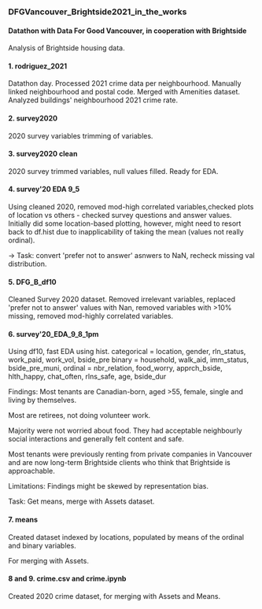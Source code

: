 ### DFGVancouver_Brightside2021_in_the_works

#### Datathon with Data For Good Vancouver, in cooperation with Brightside

Analysis of Brightside housing data.  

#### 1.  rodriguez_2021

Datathon day.  Processed 2021 crime data per neighbourhood.  Manually linked neighbourhood and postal code.  Merged with Amenities dataset.  Analyzed buildings' neighbourhood 2021 crime rate.

#### 2.  survey2020

2020 survey variables trimming of variables.

#### 3.  survey2020 clean

2020 survey trimmed variables, null values filled.  Ready for EDA.

#### 4.  survey'20 EDA 9_5

Using cleaned 2020, removed mod-high correlated variables,checked plots of location vs others - checked survey questions and answer values.  Initially did some location-based plotting, however, might need to resort back to df.hist due to inapplicability of taking the mean (values not really ordinal).

-> Task: convert 'prefer not to answer' asnwers to NaN, recheck missing val distribution.

#### 5.  DFG_B_df10

Cleaned Survey 2020 dataset.  Removed irrelevant variables, replaced 'prefer not to answer' values with Nan, removed variables with >10% missing, removed mod-highly correlated variables.

#### 6.  survey'20_EDA_9_8_1pm

Using df10, fast EDA using hist.
categorical = location, gender, rln_status, work_paid, work_vol, bside_pre
binary = household, walk_aid, imm_status, bside_pre_muni,
ordinal = nbr_relation, food_worry, apprch_bside, hlth_happy, chat_often, rlns_safe, age, bside_dur

Findings:
Most tenants are Canadian-born, aged >55, female, single and living by themselves.

Most are retirees, not doing volunteer work.

Majority were not worried about food. They had acceptable neighbourly social interactions and generally felt content and safe.

Most tenants were previously renting from private companies in Vancouver and are now long-term Brightside clients who think that Brightside is approachable.

Limitations:
Findings might be skewed by representation bias.

Task:  Get means, merge with Assets dataset.

#### 7.  means

Created dataset indexed by locations, populated by means of the ordinal and binary variables.

For merging with Assets.

#### 8 and 9.  crime.csv and crime.ipynb

Created 2020 crime dataset, for merging with Assets and Means.
